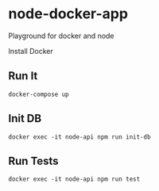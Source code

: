 # node-docker-app

Playground for docker and node

Install Docker

## Run It

```
docker-compose up
```

## Init DB

```
docker exec -it node-api npm run init-db
```

## Run Tests

```
docker exec -it node-api npm run test
```
